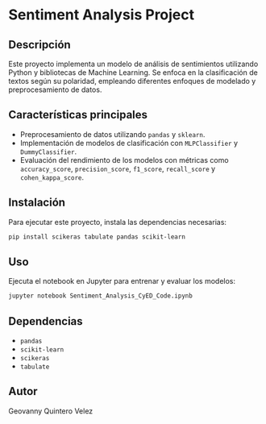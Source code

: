# Sentiment Analysis Project

## Descripción
Este proyecto implementa un modelo de análisis de sentimientos utilizando Python y bibliotecas de Machine Learning. Se enfoca en la clasificación de textos según su polaridad, empleando diferentes enfoques de modelado y preprocesamiento de datos.

## Características principales
- Preprocesamiento de datos utilizando `pandas` y `sklearn`.
- Implementación de modelos de clasificación con `MLPClassifier` y `DummyClassifier`.
- Evaluación del rendimiento de los modelos con métricas como `accuracy_score`, `precision_score`, `f1_score`, `recall_score` y `cohen_kappa_score`.

## Instalación
Para ejecutar este proyecto, instala las dependencias necesarias:

```bash
pip install scikeras tabulate pandas scikit-learn
```

## Uso
Ejecuta el notebook en Jupyter para entrenar y evaluar los modelos:

```bash
jupyter notebook Sentiment_Analysis_CyED_Code.ipynb
```

## Dependencias
- `pandas`
- `scikit-learn`
- `scikeras`
- `tabulate`

## Autor
Geovanny Quintero Velez

